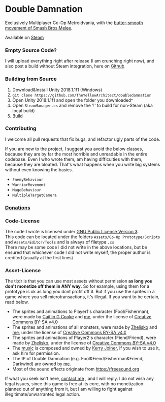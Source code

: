 # Double Damnation

Exclusively Multiplayer Co-Op Metroidvania, with the [butter-smooth movement of Smash Bros Melee](https://www.youtube.com/watch?v=JpOaQxrsaqI).
	
Available on [Steam](https://store.steampowered.com/app/1015190/Double_Damnation/)
	
### Empty Source Code?
I will upload everything right after release (I am crunching right now), and also post a build without Steam integration, here on [Github](https://github.com/TheYellowArchitect/doubledamnation/releases).
	
### Building from Source
1. Download&Install Unity 2018.1.1f1 (Windows)
2. `git clone https://github.com/TheYellowArchitect/doubledamnation`
3. Open Unity 2018.1.1f1 and open the folder you downloaded^
4. Open `SteamManager.cs` and remove the '!' to build for non-Steam (aka local build)
5. Build

### Contributing
I welcome all pull requests that fix bugs, and refactor ugly parts of the code.
		
If you are new to the project, I suggest you avoid the below classes, because they are by far the most horrible and unreadable in the entire codebase. Even I who wrote them, am having difficulties with them, because they are bloated. That's what happens when you write big systems without even knowing the basics.
		
- `EnemyBehaviour`
- `WarriorMovement`
- `MageBehaviour`
- `MultipleTargetCamera`

### [Donations](https://theyellowarchitect.com/donate#title)

### Code-License
The code I wrote is licensed under [GNU Public License Version 3](https://lukesmith.xyz/articles/why-i-use-the-gpl-and-not-cuck-licenses/).<br>
This code can be located under the folders `Assets/Co-Op Prototype/Scripts` and `Assets/Editor/Tools` and is always of filetype `.cs`<br>
There may be some code I did not write in the above locations, but be ensured that whichever code I did not write myself, the proper author is credited (usually at the first lines)

### Asset-License
The tl;dr is that you can use most assets without permission **as long you don't monetize off them in ANY way.**
So for example, using them for a prototype is ok as long you dont profit off it.
But if you use the sprites in a game where you sell microtransactions, it's illegal.
If you want to be certain, read below.

- The sprites and animations to Player1's character (Fool/Fisherman), were made by [Caitlin G Cooke](https://caitlingcooke.art/) and [me](theyellowarchitect.com/), under the license of [Creative Commons BY-SA v4.0](https://creativecommons.org/licenses/by/4.0/)
- The sprites and animations of all monsters, were made by [Zhelisko](https://zheliskos.artstation.com/) and [me](theyellowarchitect.com), under the license of [Creative Commons BY-SA v4.0](https://creativecommons.org/licenses/by/4.0/)
- The sprites and animations of Player2's character (Fiend/Friend), were made by [Zhelisko](https://zheliskos.artstation.com/), under the license of [Creative Commons BY-SA v4.0](https://creativecommons.org/licenses/by/4.0/)
- The [music](https://www.youtube.com/playlist?list=PLLvViE4qZfoMaayjJk9PRE98np7SwVsNF) is composed and owned by [Kerry Joiner](https://www.youtube.com/watch?v=zEvANt6wRRU), if you wish to use it, ask him for permission.
- The IP of Double Damnation (e.g. Fool&Fiend/Fisherman&Friend, Darkwind) are owned by [me](theyellowarchitect.com).
- Most of the sound effects originate from https://freesound.org
		
If what you seek isn't here, [contact me](https://theyellowarchitect.com/contact#title) , and I will reply. I do not wish any legal issues, since this game is free at its core, with no monetization planned out of anything from it, but I am willing to fight against illegitimate/unwarranted legal action.
